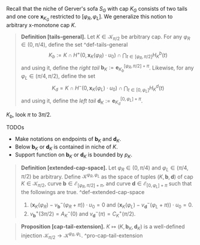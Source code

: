 Recall that the niche of Gerver's sofa $S_G$ with cap $K_G$ consists of two tails and one core $\mathbf{x}_{K_G}$ restricted to $[\varphi_R, \varphi_L]$. We generalize this notion to arbitrary x-monotone cap $K$.

> __Definition [tails-general].__ Let $K \in \mathcal{K}_{\pi/2}$ be arbitrary cap. For any $\varphi_R \in (0, \pi/4)$, define the set ^def-tails-general
$$
K_b := K \cap H^+(0, \mathbf{x}_K(\varphi_R) \cdot u_0) \cap \bigcap_{t \in [\varphi_R, \pi/2]} H_K^b(t)
$$
> and using it, define the _right tail_ $\mathbf{b}_K := \mathbf{e}_{K_b}^{[\varphi_R, \pi/2] + \pi}$. Likewise, for any $\varphi_L \in (\pi/4, \pi/2)$, define the set
$$
K_d = K \cap H^-(0, \mathbf{x}_K(\varphi_L) \cdot u_0) \cap \bigcap_{t \in [0, \varphi_L]} H_K^d(t)
$$
> and using it, define the _left tail_ $\mathbf{d}_K := \mathbf{e}_{K_d}^{[0, \varphi_L] + \pi}$.

$K_b$, look $\pi$ to $3\pi/2$. 

TODOs

- Make notations on endpoints of $\mathbf{b}_K$ and $\mathbf{d}_K$.
- Below $\mathbf{b}_K$ or $\mathbf{d}_K$ is contained in niche of $K$.
- Support function on $\mathbf{b}_K$ or $\mathbf{d}_K$ is bounded by $p_K$.

> __Definition [extended-cap-space].__ Let $\varphi_R \in (0, \pi/4)$ and $\varphi_L \in (\pi/4, \pi/2)$ be arbitrary. Define $\mathcal{K}^{\varphi_R, \varphi_L}$ as the space of tuples $(K, \mathbf{b}, \mathbf{d})$ of cap $K \in \mathcal{K}_{\pi/2}$, curve $\mathbf{b} \in \mathcal{E}_{[\varphi_R, \pi/2] + \pi}$, and curve $\mathbf{d} \in \mathcal{E}_{[0, \varphi_L] + \pi}$ such that the followings are true. ^def-extended-cap-space
> 
> 1. $(\mathbf{x}_K(\varphi_R) - v_\mathbf{b}^-(\varphi_R + \pi)) \cdot u_0 = 0$ and $(\mathbf{x}_K(\varphi_L) - v_\mathbf{d}^-(\varphi_L + \pi)) \cdot u_0 = 0$.
> 2. $v_{\mathbf{b}}^+(3\pi/2) = A_K^-(0)$ and $v_\mathbf{d}^-(\pi) = C_K^+(\pi/2)$.

> __Proposition [cap-tail-extension].__ $K \mapsto (K, \mathbf{b}_K, \mathbf{d}_K)$ is a well-defined injection $\mathcal{K}_{\pi/2} \to \mathcal{K}^{\varphi_R, \varphi_L}$. ^pro-cap-tail-extension